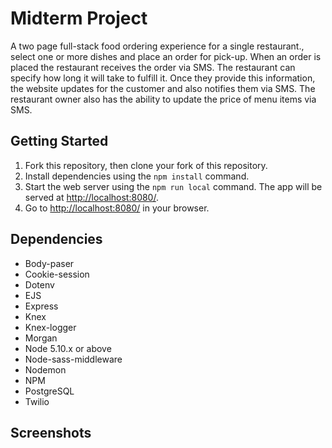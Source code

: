 # Midterm Project
A two page full-stack food ordering experience for a single restaurant., select one or more dishes and place an order for pick-up. When an order is placed the restaurant receives the order via SMS. The restaurant can specify how long it will take to fulfill it. Once they provide this information, the website updates for the customer and also notifies them via SMS. The restaurant owner also has the ability to update the price of menu items via SMS.

## Getting Started
1. Fork this repository, then clone your fork of this repository.
2. Install dependencies using the `npm install` command.
3. Start the web server using the `npm run local` command. The app will be served at <http://localhost:8080/>.
4. Go to <http://localhost:8080/> in your browser.

## Dependencies
- Body-paser
- Cookie-session
- Dotenv
- EJS
- Express
- Knex
- Knex-logger
- Morgan
- Node 5.10.x or above
- Node-sass-middleware
- Nodemon
- NPM
- PostgreSQL
- Twilio

## Screenshots
